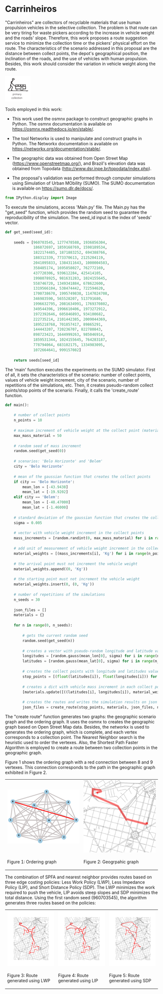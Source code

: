 
# Carrinheiros

"Carrinheiros" are collectors of recyclable materials that use human propulsion vehicles in the selective collection. The problem is that route can be very tiring for waste pickers according to the increase in vehicle weight and the roads' slope. Therefore, this work proposes a route suggestion service to minimize the collection time or the pickers' physical effort on the route. The characteristics of the scenario addressed in this proposal are the distance between collect points, the depot's geographical position, the inclination of the roads, and the use of vehicles with human propulsion. Besides, this work should consider the variation in vehicle weight along the route.

<img src="https://raw.githubusercontent.com/vivirodrigues/Carrinheiros/main/documentation/carrinheiro.png">

Tools employed in this work:

* This work used the osmnx package to construct geographic graphs in Python. The osmnx documentation is available on https://osmnx.readthedocs.io/en/stable/.

* The tool Networkx is used to manipulate and construct graphs in Python. The Networkx documentation is available on https://networkx.org/documentation/stable/.

* The geographic data was obtained from Open Street Map (https://www.openstreetmap.org/), and Brazil's elevation data was obtained from Topodata (http://www.dsr.inpe.br/topodata/index.php).

* The proposal's validation was performed through computer simulations using Simulation of Urban MObility (SUMO). The SUMO documentation is available on https://sumo.dlr.de/docs/.



```python
from IPython.display import Image
```

To execute the simulations, access 'Main.py' file. The Main.py has the "get_seed" function, which provides the random seed to guarantee the reproducibility of the simulation. The seed_id input is the index of 'seeds' vector.


```python
def get_seed(seed_id):
    
    seeds = [960703545, 1277478588, 1936856304,
             186872697, 1859168769, 1598189534,
             1822174485, 1871883252, 694388766,
             188312339, 773370613, 2125204119,
             2041095833, 1384311643, 1000004583,
             358485174, 1695858027, 762772169,
             437720306, 939612284, 425414105,
             1998078925, 981631283, 1024155645,
             558746720, 1349341884, 678622600,
             1319566104, 538474442, 722594620,
             1700738670, 1995749838, 1147024708,
             346983590, 565528207, 513791680,
             1996632795, 2081634991, 1769370802,
             349544396, 1996610406, 1973272912,
             1972392646, 605846893, 934100682,
             222735214, 2101442385, 2009044369,
             1895218768, 701857417, 89865291,
             144443207, 720236707, 822780843,
             898723423, 1644999263, 985046914,
             1859531344, 1024155645, 764283187,
             778794064, 683102175, 1334983095,
             1072664641, 999157082]
    
    return seeds[seed_id]
```

The 'main' function executes the experiments on the SUMO simulator. First of all, it sets the characteristics of the scenario: number of collect points, values of vehicle weight increment, city of the scenario, number of repetitions of the simulations, etc. Then, it creates pseudo-random collect points/stop points of the scenario. Finally, it calls the 'create_route' function.


```python
def main():
    
    # number of collect points
    n_points = 10

    # maximum increment of vehicle weight at the collect point (material mass)
    max_mass_material = 50

    # random seed of mass increment
    random.seed(get_seed(0))

    # scenarios: 'Belo Horizonte' and 'Belem'
    city = 'Belo Horizonte'

    # mean of the gaussian function that creates the collect points
    if city == 'Belo Horizonte':
        mean_lon = [-43.9438]
        mean_lat = [-19.9202]
    elif city == 'Belem':
        mean_lon = [-48.47000]
        mean_lat = [-1.46000]

    # standard deviation of the gaussian function that creates the collect points
    sigma = 0.005    

    # vector with vehicle weight increment in the collect points
    mass_increments = [random.randint(0, max_mass_material) for i in range(n_points-2)]

    # add unit of measurement of vehicle weight increment in the collect points
    material_weights = [(mass_increments[i], 'Kg') for i in range(n_points-2)]

    # the arrival point must not increment the vehicle weight
    material_weights.append((0, 'Kg'))
    
    # the starting point must not increment the vehicle weight
    material_weights.insert(0, (0, 'Kg'))
    
    # number of repetitions of the simulations
    n_seeds = 30
    
    json_files = []
    materials = {}

    for n in range(0, n_seeds):
        
        # gets the current random seed
        random.seed(get_seed(n))
        
        # creates a vector with pseudo-random longitude and latitude values
        longitudes = [random.gauss(mean_lon[0], sigma) for i in range(n_points)]
        latitudes = [random.gauss(mean_lat[0], sigma) for i in range(n_points)]
        
        # creates the collect points with longitude and latitudes values
        stop_points = [(float(latitudes[i]), float(longitudes[i])) for i in range(len(latitudes))]
        
        # creates a dict with vehicle mass increment in each collect point
        [materials.update([((latitudes[i], longitudes[i]), material_weights[i])]) for i in range(len(latitudes))]
        
        # creates the routes and writes the simulation results on json file. It returns the name of the file
        json_files = create_route(stop_points, materials, json_files, n)


```

The "create route" function generates two graphs: the geographic scenario graph and the ordering graph. It uses the osmnx to creates the geographic graph based on Open Street Map data. Besides, the networkx is used to generates the ordering graph, which is complete, and each vertex corresponds to a collection point. The Nearest Neighbor search is the heuristic used to order the vertexes. Also, the Shortest Path Faster Algorithm is employed to create a route between two collection points in the geographic graph.

Figure 1 shows the ordering graph with a red connection between 8 and 9 vertexes. This connection corresponds to the path in the geographic graph exhibited in Figure 2.

<table>
    <tr>
        <td>
            <img src="https://raw.githubusercontent.com/vivirodrigues/Carrinheiros/main/documentation/grafo1.png">
        </td>
        <td>
            <img src="https://raw.githubusercontent.com/vivirodrigues/Carrinheiros/main/documentation/grafo_a.png">
        </td>
    </tr>
    <tr>
        <td>
            <p>Figure 1: Ordering graph</p>
        </td>
        <td>
            <p>Figure 2: Geogrpahic graph</p>
        </td>
    </tr>
</table>

The combination of SPFA and nearest neighbor provides routes based on three edge costing policies: Less Work Policy (LWP), Less Impedance Policy (LIP), and Short Distance Policy (SDP). The LWP minimizes the work required to push the vehicle, LIP avoids steep slopes and SDP minimizes the total distance. Using the first random seed (960703545), the algorithm generates three routes based on the policies:

<table>
    <tr>
        <td>
            <img src="https://raw.githubusercontent.com/vivirodrigues/Carrinheiros/main/documentation/weight.png">
        </td>
        <td>
            <img src="https://raw.githubusercontent.com/vivirodrigues/Carrinheiros/main/documentation/impedance.png">
        </td>
        <td>
            <img src="https://raw.githubusercontent.com/vivirodrigues/Carrinheiros/main/documentation/distance.png">
        </td>
    </tr>
    <tr>
        <td>
            <p>Figure 3: Route generated using LWP</p>
        </td>
        <td>
            <p>Figure 4: Route generated using LIP</p>
        </td>
        <td>
            <p>Figure 5: Route generated using SDP</p>
        </td>
    </tr>
</table>


```python

```

